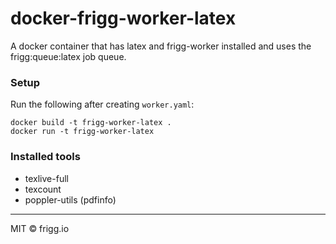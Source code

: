 # docker-frigg-worker-latex
A docker container that has latex and frigg-worker installed and uses the frigg:queue:latex job queue.

### Setup
Run the following after creating `worker.yaml`:

```
docker build -t frigg-worker-latex .
docker run -t frigg-worker-latex
```

### Installed tools
* texlive-full
* texcount
* poppler-utils (pdfinfo)

----------------------

MIT © frigg.io
